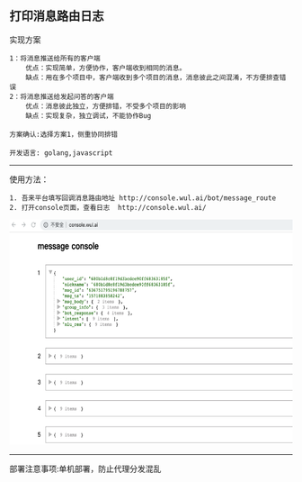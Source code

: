 ## 打印消息路由日志

实现方案
```text
1：将消息推送给所有的客户端
    优点：实现简单，方便协作，客户端收到相同的消息。
    缺点：用在多个项目中，客户端收到多个项目的消息，消息彼此之间混淆，不方便排查错误
2：将消息推送给发起问答的客户端
    优点：消息彼此独立，方便排错，不受多个项目的影响
    缺点：实现复杂，独立调试，不能协作Bug

方案确认:选择方案1，侧重协同排错

开发语言: golang,javascript
```
---

使用方法：
```text
1. 吾来平台填写回调消息路由地址 http://console.wul.ai/bot/message_route
2. 打开console页面，查看日志  http://console.wul.ai/
```

<img src="https://github.com/shzy2012/static/blob/master/console.png?raw=true" width="600" height="400">


---

部署注意事项:单机部署，防止代理分发混乱
